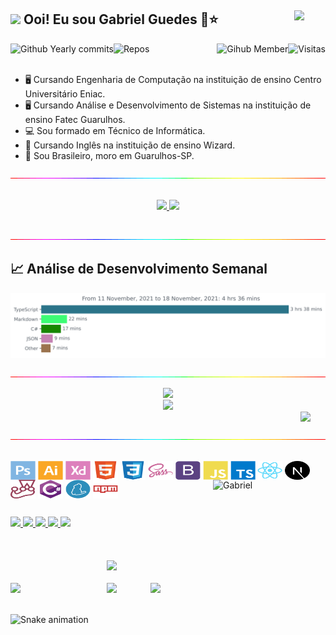 ## <img src="https://media3.giphy.com/media/26BRw4SpwIZaQTOQo/giphy.gif?cid=ecf05e478mokw5gztkpqg686buj23tc90mj88e9yim1bpsj6&rid=giphy.gif" width="20px"> Ooi! Eu sou Gabriel Guedes 👋⭐ <img align="right" src="https://media1.giphy.com/media/UVG0BN8TOMKkPOJS6e/giphy.gif?cid=ecf05e475df1gcxu0shv0jjbele72kiorlv6z76sevf2ce51&rid=giphy.gif" width="50px">

<img align="right" src="https://visitor-badge.glitch.me/badge?page_id=page.id=GabrielGuedess.GabrielGuedess" alt="Visitas">
<img title="Github Yearly commits" alt="Github Yearly commits" align="left" src="https://badges.pufler.dev/commits/yearly/GabrielGuedess" />
<img title="Gihub Member" alt="Gihub Member" align="right" src="https://badges.pufler.dev/years/GabrielGuedess" />
<img title="Repos" alt="Repos" align="left" src="https://badges.pufler.dev/repos/GabrielGuedess" />

<br/>
<br/>

- 🖥️ Cursando Engenharia de Computação na instituição de ensino Centro Universitário Eniac.
- 🖥️ Cursando Análise e Desenvolvimento de Sistemas na instituição de ensino Fatec Guarulhos.
- 💻 Sou formado em Técnico de Informática.
- 🤟 Cursando Inglês na instituição de ensino Wizard.
- 🏡 Sou Brasileiro, moro em Guarulhos-SP.

<a align="left" href="#"><img width="100%" height="1" src="bar.gif" /></a>

<br/>

<div align="center">
  <a href="https://github.com/GabrielGuedess">
    <img height="180em" src="https://github-readme-stats.vercel.app/api?username=GabrielGuedess&show_icons=true&theme=dracula&include_all_commits=true&count_private=true" />
    <img height="180em" src="https://github-readme-stats.vercel.app/api/top-langs/?username=GabrielGuedess&layout=compact&langs_count=7&theme=dracula" />
  </a>
</div>

<br/>

<a align="left" href="#"><img width="100%" height="1" src="bar.gif" /></a>

## 📈 Análise de Desenvolvimento Semanal
<!--START_SECTION:waka-->
<img src="https://github.com/GabrielGuedess/GabrielGuedess/blob/main/images/stat.svg" alt="Gabriel Guedes WakaTime Activity" />
<!--END_SECTION:waka-->
<br/>

<a align="left" href="#"><img width="100%" height="1" src="bar.gif" /></a>

<div align="center">
<img src="https://raw.githubusercontent.com/donPabloNow/donPabloNow/main/assets/pablo-24.gif" width="15%" />
</div>
  
<div align="center">
  <img src="https://github-profile-summary-cards.vercel.app/api/cards/profile-details?username=GabrielGuedess&theme=dracula" />
</div>

<img align="right" src="https://raw.githubusercontent.com/donPabloNow/donPabloNow/main/assets/up.gif" width="40px" />

<br/>

<a align="left" href="#"><img width="100%" height="1" src="bar.gif" /></a>

  
<div style="display: inline_block"><br>
  <img align="center" alt="Gabriel-Ph" height="30" width="40" src="https://raw.githubusercontent.com/devicons/devicon/master/icons/photoshop/photoshop-plain.svg">
  <img align="center" alt="Gabriel-Ai" height="30" width="40" src="https://raw.githubusercontent.com/devicons/devicon/master/icons/illustrator/illustrator-plain.svg">
  <img align="center" alt="Gabriel-Ai" height="30" width="40" src="https://raw.githubusercontent.com/devicons/devicon/master/icons/xd/xd-plain.svg">
  <img align="center" alt="Gabriel-HTML" height="30" width="40" src="https://raw.githubusercontent.com/devicons/devicon/master/icons/html5/html5-original.svg">
  <img align="center" alt="Gabriel-CSS" height="30" width="40" src="https://raw.githubusercontent.com/devicons/devicon/master/icons/css3/css3-original.svg">
  <img align="center" alt="Gabriel-Sass" height="30" width="40" src="https://raw.githubusercontent.com/devicons/devicon/master/icons/sass/sass-original.svg">
  <img align="center" alt="Gabriel-Bootstrap" height="30" width="40" src="https://raw.githubusercontent.com/devicons/devicon/master/icons/bootstrap/bootstrap-plain.svg">
  <img align="center" alt="Gabriel-Js" height="30" width="40" src="https://raw.githubusercontent.com/devicons/devicon/master/icons/javascript/javascript-plain.svg">
  <img align="center" alt="Gabriel-Ts" height="30" width="40" src="https://raw.githubusercontent.com/devicons/devicon/master/icons/typescript/typescript-plain.svg">
  <img align="center" alt="Gabriel-React" height="30" width="40" src="https://raw.githubusercontent.com/devicons/devicon/master/icons/react/react-original.svg">
  <img align="center" alt="Gabriel-Nextjs" height="30" width="40" src="https://raw.githubusercontent.com/devicons/devicon/master/icons/nextjs/nextjs-original.svg">
  <img align="center" alt="Gabriel-Jest" height="30" width="40" src="https://raw.githubusercontent.com/devicons/devicon/master/icons/jest/jest-plain.svg">
  <img align="center" alt="Gabriel-Csharp" height="30" width="40" src="https://raw.githubusercontent.com/devicons/devicon/master/icons/csharp/csharp-original.svg">
  <img align="center" alt="Gabriel-yarn" height="30" width="40" src="https://raw.githubusercontent.com/devicons/devicon/master/icons/yarn/yarn-original.svg">
  <img align="center" alt="Gabriel-npm" height="30" width="40" src="https://raw.githubusercontent.com/devicons/devicon/master/icons/npm/npm-original-wordmark.svg">
  <img align="right"  alt="Gabriel" height="180" width="180" src="https://github.com/GabrielGuedess/GabrielGuedess/blob/main/animation_500_ks5nk032.gif">
</div>
  
##

<div> 
 <a href="mailto:gabrielrguedess@gmail.com" target="_blank">
  <img src="https://img.shields.io/badge/-Gmail-%23333?style=for-the-badge&logo=gmail&logoColor=white">
 </a>
 <a href="https://www.facebook.com/gabriel.guedes.7921" target="_blank">
  <img src="https://img.shields.io/badge/Facebook-1877F2?style=for-the-badge&logo=facebook&logoColor=white">
 </a>
 <a href="https://www.instagram.com/gabriel_rguedes" target="_blank">
  <img src="https://img.shields.io/badge/-Instagram-%23E4405F?style=for-the-badge&logo=instagram&logoColor=white">
 </a>
 <a href="https://twitter.com/Gabriel33571363" target="_blank">
  <img src="https://img.shields.io/badge/Twitter-1DA1F2?style=for-the-badge&logo=twitter&logoColor=white">
 </a>
 <a href="https://www.linkedin.com/in/gabriel-guedes-847424204" target="_blank">
  <img src="https://img.shields.io/badge/-LinkedIn-%230077B5?style=for-the-badge&logo=linkedin&logoColor=white">
 </a> 
 
 <br/>
 <br/>
 <br/>
 <br/>
  
 <div align="center">
   <img src="https://media1.giphy.com/media/cOfwtFobGCLJBU3DNn/giphy.gif" width="100px" />
 </div>
  
 <br/>
 
 <div align="center">
    <img align="left" src="https://media2.giphy.com/media/1bG7bbKHn8Rtm5FOdO/giphy.gif" width="100px" />
   <a href="https://open.spotify.com/user/21dhvyi7f7u6ozs7irfp2hkiy"><img src="https://spotify-recently-played-readme.vercel.app/api?user=l9hb9qtvjvuk3gxt5xq93enxf" />  
   </a>
   <img align="right" src="https://media2.giphy.com/media/1bG7bbKHn8Rtm5FOdO/giphy.gif" width="100px" />
 </div>
  
 <br/>
 
  ![Snake animation](https://github.com/GabrielGuedess/GabrielGuedess/blob/output/github-contribution-grid-snake.svg)
 
</div>
  
